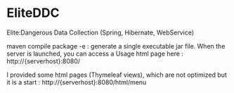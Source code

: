 # EliteDDC
Elite:Dangerous Data Collection (Spring, Hibernate, WebService)

maven compile package -e : generate a single executable jar file.
When the server is launched, you can access a Usage html page here : http://{serverhost}:8080/

I provided some html pages (Thymeleaf views), which are not optimized but it is a start : http://{serverhost}:8080/html/menu
